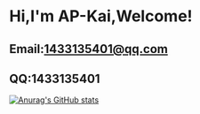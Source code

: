 # Hi,I'm AP-Kai,Welcome!

## Email:1433135401@qq.com

## QQ:1433135401

[![Anurag's GitHub stats](https://github-readme-stats.vercel.app/api?username=AP-Kaiiiiiiii)](https://github.com/anuraghazra/github-readme-stats)

